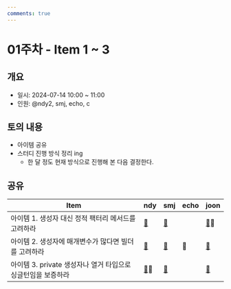 ```yaml
---
comments: true
---
```

# 01주차 - Item 1 ~ 3

## 개요

- 일시: 2024-07-14 10:00 ~ 11:00
- 인원: @ndy2, smj, echo, c

## 토의 내용

- 아이템 공유
- 스터디 진행 방식 정리 ing
	- 한 달 정도 현재 방식으로 진행해 본 다음 결정한다.

## 공유

| Item                                   | ndy                                | smj                                             | echo | joon                                                                                                                                   |
| -------------------------------------- | ---------------------------------- | ----------------------------------------------- | ---- | -------------------------------------------------------------------------------------------------------------------------------------- |
| 아이템 1. 생성자 대신 정적 팩터리 메서드를 고려하라         | [📄](../chapter02/item01/ndy.md)   | [📄](https://shinminjin.github.io/posts/item1/) |      | [📄](https://wonjoon.gitbook.io/joons-til/books/effective-java/item-1.-consider-static-factory-methods-instead-of-constructors)📢      |
| 아이템 2. 생성자에 매개변수가 많다면 빌더를 고려하라         | [📄](../chapter02/item02/ndy.md)   | [📄](https://shinminjin.github.io/posts/item2/) | 📢   | [📄](https://wonjoon.gitbook.io/joons-til/books/effective-java/item-2.-consider-a-builder-when-faced-with-many-constructor-parameters) |
| 아이템 3. private 생성자나 열거 타입으로 싱글턴임을 보증하라 | [📄](../chapter02/item03/ndy.md)📢 | [📄](https://shinminjin.github.io/posts/item3/) |      | [📄](https://wonjoon.gitbook.io/joons-til/books/effective-java/item-3.-ensure-singleton-with-private-constructor-or-enum-type)         |


